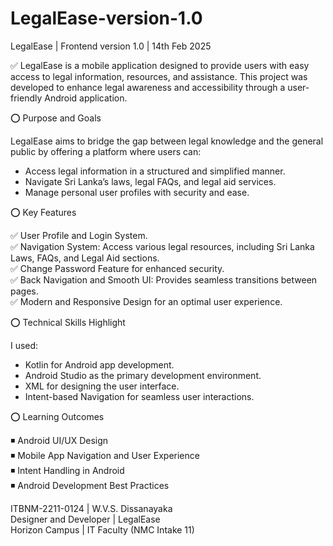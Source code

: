 # LegalEase-version-1.0

LegalEase | Frontend version 1.0 | 14th Feb 2025

✅ LegalEase is a mobile application designed to provide users with easy access to legal information, resources, and assistance. This project was developed to enhance legal awareness and accessibility through a user-friendly Android application. 

⭕ Purpose and Goals

LegalEase aims to bridge the gap between legal knowledge and the general public by offering a platform where users can:
<ul>
<li>Access legal information in a structured and simplified manner.</li>
<li>Navigate Sri Lanka’s laws, legal FAQs, and legal aid services.</li>
<li>Manage personal user profiles with security and ease.</li>
</ul>

⭕ Key Features

✅ User Profile and Login System.<br>
✅ Navigation System: Access various legal resources, including Sri Lanka Laws, FAQs, and Legal Aid sections.<br>
✅ Change Password Feature for enhanced security.<br>
✅ Back Navigation and Smooth UI: Provides seamless transitions between pages.<br>
✅ Modern and Responsive Design for an optimal user experience.<br>

⭕ Technical Skills Highlight

I used:
<ul>
<li>Kotlin for Android app development.</li>
<li>Android Studio as the primary development environment.</li>
<li>XML for designing the user interface.</li>
<li>Intent-based Navigation for seamless user interactions.</li>
</ul>


⭕ Learning Outcomes

◾ Android UI/UX Design<br>
◾ Mobile App Navigation and User Experience<br>
◾ Intent Handling in Android<br>
◾ Android Development Best Practices<br>

ITBNM-2211-0124 | W.V.S. Dissanayaka <br>
Designer and Developer | LegalEase <br>
Horizon Campus | IT Faculty (NMC Intake 11)
